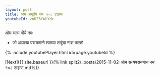 ```yaml
---
layout: post
title: ओम अमूर्तये नमः १०८ टाइम्स
youtubeId: vnDZ3YWUYdc
---
```

 
 
 ओम बाळा वीर्य नमः  
 
 -  जो आपल्या पराक्रमाने त्याच्या शत्रूंचा नाश करतो 
 
  
 
  
 
 
 
 
 
 


{% include youtubePlayer.html id=page.youtubeId %}
 
[Next]({{ site.baseurl }}{% link  split2/_posts/2015-11-02-ओम सत्यपरायणाय नमः १०८ टाइम्स.md%})
 
